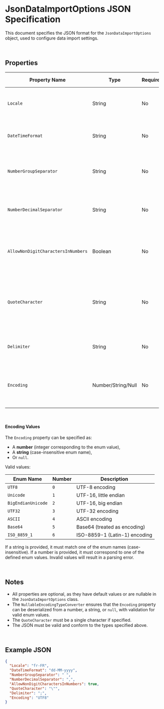 # JsonDataImportOptions JSON Specification

This document specifies the JSON format for the `JsonDataImportOptions` object, used to configure data import settings.

<br/>

## Properties

| Property Name                | Type      | Required | Default Value | Description                                                                 |
|------------------------------|-----------|----------|---------------|-----------------------------------------------------------------------------|
| `Locale`                     | String    | No       | `"en-US"`     | Specifies the locale for formatting, e.g., `"en-US"`, `"fr-FR"`.             |
| `DateTimeFormat`             | String    | No       | `"MM/dd/yyyy"` | Defines the date format, e.g., `"MM/dd/yyyy"`, `"dd-MM-yyyy"`.              |
| `NumberGroupSeparator`       | String    | No       | `","`         | Character used as the thousands separator in numbers, e.g., `","`, `" "`.    |
| `NumberDecimalSeparator`     | String    | No       | `"."`         | Character used as the decimal separator in numbers, e.g., `"."`, `","`.      |
| `AllowNonDigitCharactersInNumbers` | Boolean | No       | `null`        | If `true`, allows non-digit characters in numeric fields; `false` otherwise. |
| `QuoteCharacter`             | String    | No       | `null`        | Single character used for quoting fields, e.g., `"\""`, `"'"`. Must be a single character. |
| `Delimiter`                  | String    | No       | `null`        | Character or string used to separate fields, e.g., `","`, `";"`.             |
| `Encoding`                   | Number/String/Null | No       | `null`        | Specifies the text encoding. See **Encoding Values** below.                  |

<br/>

#### Encoding Values

The `Encoding` property can be specified as:
- A **number** (integer corresponding to the enum value),
- A **string** (case-insensitive enum name),
- Or `null`.

Valid values:

| Enum Name          | Number | Description                          |
|--------------------|--------|--------------------------------------|
| `UTF8`             | `0`    | UTF-8 encoding                       |
| `Unicode`          | `1`    | UTF-16, little endian                |
| `BigEndianUnicode` | `2`    | UTF-16, big endian                   |
| `UTF32`            | `3`    | UTF-32 encoding                      |
| `ASCII`            | `4`    | ASCII encoding                       |
| `Base64`           | `5`    | Base64 (treated as encoding)         |
| `ISO_8859_1`       | `6`    | ISO-8859-1 (Latin-1) encoding       |

If a string is provided, it must match one of the enum names (case-insensitive). If a number is provided, it must correspond to one of the defined enum values. Invalid values will result in a parsing error.

<br/>

## Notes
- All properties are optional, as they have default values or are nullable in the `JsonDataImportOptions` class.
- The `NullableEncodingTypeConverter` ensures that the `Encoding` property can be deserialized from a number, a string, or `null`, with validation for valid enum values.
- The `QuoteCharacter` must be a single character if specified.
- The JSON must be valid and conform to the types specified above.

<br/>

## Example JSON

```json
{
  "Locale": "fr-FR",
  "DateTimeFormat": "dd-MM-yyyy",
  "NumberGroupSeparator": " ",
  "NumberDecimalSeparator": ",",
  "AllowNonDigitCharactersInNumbers": true,
  "QuoteCharacter": "\"",
  "Delimiter": ";",
  "Encoding": "UTF8"
}
```